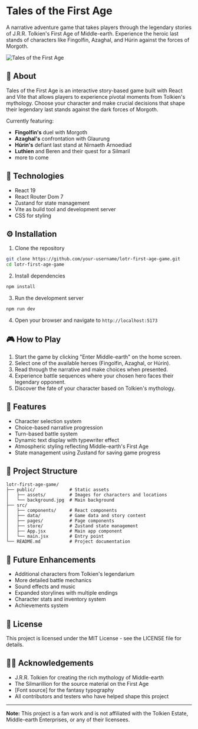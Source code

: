 # Tales of the First Age

A narrative adventure game that takes players through the legendary stories of J.R.R. Tolkien's First Age of Middle-earth. Experience the heroic last stands of characters like Fingolfin, Azaghal, and Húrin against the forces of Morgoth.

![Tales of the First Age]([https://your-screenshot-url-here.png](https://i.pinimg.com/originals/ee/38/0d/ee380d304bfa121a7adf34d2aac970b8.jpg))

## 📖 About

Tales of the First Age is an interactive story-based game built with React and Vite that allows players to experience pivotal moments from Tolkien's mythology. Choose your character and make crucial decisions that shape their legendary last stands against the dark forces of Morgoth.

Currently featuring:
- **Fingolfin's** duel with Morgoth
- **Azaghal's** confrontation with Glaurung
- **Húrin's** defiant last stand at Nirnaeth Arnoediad
- **Luthien** and Beren and their quest for a Silmaril
- more to come

## 🚀 Technologies

- React 19
- React Router Dom 7
- Zustand for state management
- Vite as build tool and development server
- CSS for styling

## ⚙️ Installation

1. Clone the repository
```bash
git clone https://github.com/your-username/lotr-first-age-game.git
cd lotr-first-age-game
```

2. Install dependencies
```bash
npm install
```

3. Run the development server
```bash
npm run dev
```

4. Open your browser and navigate to `http://localhost:5173`

## 🎮 How to Play

1. Start the game by clicking "Enter Middle-earth" on the home screen.
2. Select one of the available heroes (Fingolfin, Azaghal, or Húrin).
3. Read through the narrative and make choices when presented.
4. Experience battle sequences where your chosen hero faces their legendary opponent.
5. Discover the fate of your character based on Tolkien's mythology.

## 🌟 Features

- Character selection system
- Choice-based narrative progression
- Turn-based battle system
- Dynamic text display with typewriter effect
- Atmospheric styling reflecting Middle-earth's First Age
- State management using Zustand for saving game progress

## 📁 Project Structure

```
lotr-first-age-game/
├── public/             # Static assets
│   ├── assets/         # Images for characters and locations
│   └── background.jpg  # Main background
├── src/
│   ├── components/     # React components
│   ├── data/           # Game data and story content
│   ├── pages/          # Page components
│   ├── store/          # Zustand state management
│   ├── App.jsx         # Main app component
│   └── main.jsx        # Entry point
└── README.md           # Project documentation
```

## 🔮 Future Enhancements

- Additional characters from Tolkien's legendarium
- More detailed battle mechanics
- Sound effects and music
- Expanded storylines with multiple endings
- Character stats and inventory system
- Achievements system

## 📄 License

This project is licensed under the MIT License - see the LICENSE file for details.

## 🧙‍♂️ Acknowledgements

- J.R.R. Tolkien for creating the rich mythology of Middle-earth
- The Silmarillion for the source material on the First Age
- [Font source] for the fantasy typography
- All contributors and testers who have helped shape this project

---

**Note:** This project is a fan work and is not affiliated with the Tolkien Estate, Middle-earth Enterprises, or any of their licensees.

